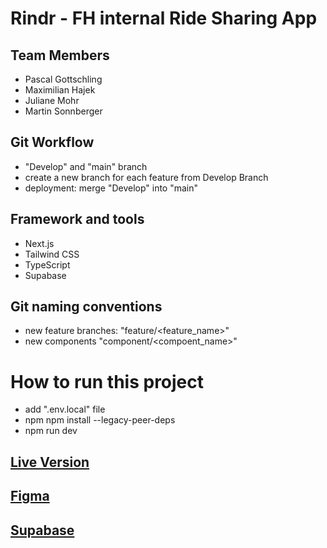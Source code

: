 # Rindr - FH internal Ride Sharing App

## Team Members

- Pascal Gottschling
- Maximilian Hajek
- Juliane Mohr
- Martin Sonnberger

## Git Workflow

- "Develop" and "main" branch
- create a new branch for each feature from Develop Branch
- deployment: merge "Develop" into "main"

## Framework and tools

- Next.js
- Tailwind CSS
- TypeScript
- Supabase

## Git naming conventions

- new feature branches: "feature/<feature_name>"
- new components "component/<compoent_name>"

# How to run this project

- add ".env.local" file
- npm npm install --legacy-peer-deps
- npm run dev

## [Live Version](https://rindr.msonnberger.com)

## [Figma](https://www.figma.com/file/mZ2G3EvSs2VLwsl7D0Mnbx/RideSharing?node-id=0%3A1)

## [Supabase](https://app.supabase.io/project/epipzztphtjupkzwxmsj)
